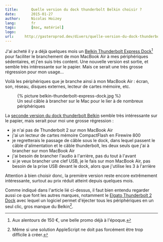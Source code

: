 ```yaml
---
title:      Quelle version du dock thunderbolt Belkin choisir ?
date:       2015-01-27
author:     Nicolas Hoizey
lang:       fr
tags:       [mac, matériel]
logo:       
url:     http://gasteroprod.dev/divers/quelle-version-du-dock-thunderbolt-belkin-choisir
---
```


J'ai acheté il y a déjà quelques mois un [Belkin Thunderbolt Express Dock](http://www.amazon.fr/gp/product/B00CIO8NT6/ref=as_li_tl?ie=UTF8&camp=1642&creative=19458&creativeASIN=B00CIO8NT6&linkCode=as2&tag=phpheaven-21&linkId=YPXS7PIDDXITVCGZ)[^1] pour faciliter le branchement de mon MacBook Air à mes périphériques sédentaires, et j'en suis très content. Une nouvelle version est sortie, et semble très intéressante sur le papier. Mais ce serait une très grosse régression pour mon usage…

Voilà les périphériques que je branche ainsi à mon MacBook Air : écran, son, réseau, disques externes, lecteur de cartes mémoire, etc.

<figure>
  {% picture belkin-thunderbolt-express-dock.jpg %}<figcaption>
    Un seul câble à brancher sur le Mac pour le lier à de nombreux périphériques
  </figcaption>
</figure>

La [seconde version du dock thunderbolt Belkin](http://www.macg.co/tests/2015/01/test-de-la-station-daccueil-thunderbolt-2-express-dock-hd-de-belkin-86699) semble très intéressante sur le papier, mais serait pour moi une grosse régression :

- je n'ai pas de Thunderbolt 2 sur mon MacBook Air
- j'ai un lecteur de cartes mémoire CompactFlash en Firewire 800
- je regretterais le passage de câble sous le dock, dans lequel passent le câble d'alimentation et le câble thunderbolt, les deux seuls que j'ai à brancher sur mon MacBook Air
- j'ai besoin de brancher l'audio à l'arrière, pas du tout à l'avant
- si je veux brancher une clef USB, je le fais sur mon MacBook Air, pas besoin de la prise USB devant le dock, alors que j'utilise les 3 à l'arrière

Attention à bien choisir donc, la première version reste encore extrêmement intéressante, surtout au prix réduit atteint depuis quelques mois.

Comme indiqué dans l'article lié ci-dessus, il faut bien entendu regarder aussi ce que font les autres marques, notamment le [Elgato Thunderbolt 2 Dock](http://www.amazon.fr/gp/product/B00PFHLH2I/ref=as_li_tl?ie=UTF8&camp=1642&creative=19458&creativeASIN=B00PFHLH2I&linkCode=as2&tag=phpheaven-21&linkId=KKRJ2YVWVQSSYG4U) avec lequel un logiciel permet d'éjecter tous les périphériques en un seul clic, gros manque du Belkin[^2].


[^1]: Aux alentours de 150 €, une belle promo déjà à l'époque.

[^2]: Même si une solution AppleScript ne doit pas forcément être trop difficile à créer.